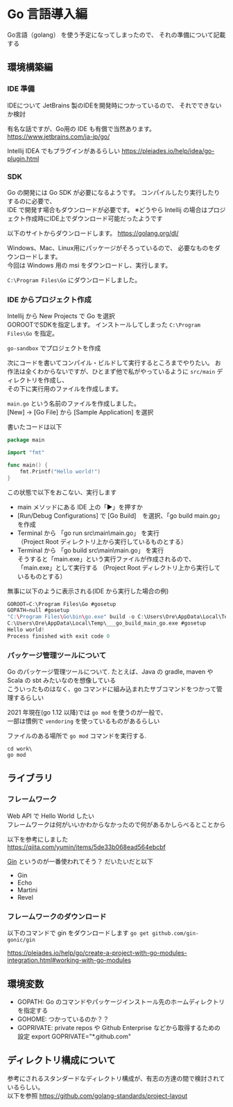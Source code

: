 # Go 言語導入編

Go言語（golang） を使う予定になってしまったので、
それの準備について記載する

## 環境構築編
### IDE 準備

IDEについて
JetBrains 製のIDEを開発時につかっているので、
それでできないか検討

有名な話ですが、Go用の IDE も有償で当然あります。
https://www.jetbrains.com/ja-jp/go/

Intellij IDEA でもプラグインがあるらしい
https://pleiades.io/help/idea/go-plugin.html

### SDK

Go の開発には Go SDK が必要になるようです。
コンパイルしたり実行したりするのに必要で、  
IDE で開発す場合もダウンロードが必要です。
※どうやら Intellij の場合はプロジェクト作成時にIDE上でダウンロード可能だったようです

以下のサイトからダウンロードします。
https://golang.org/dl/

Windows、Mac、Linux用にパッケージがそろっているので、
必要なものをダウンロードします。  
今回は Windows 用の msi をダウンロードし、実行します。

`C:\Program Files\Go` にダウンロードしました。

### IDE からプロジェクト作成

Intellij から New Projects で Go を選択  
GOROOTでSDKを指定します。
インストールしてしまった `C:\Program Files\Go` を指定。

`go-sandbox` でプロジェクトを作成

次にコードを書いてコンパイル・ビルドして実行するところまでやりたい。
お作法は全くわからないですが、ひとまず他で私がやっているように `src/main` ディレクトリを作成し、  
その下に実行用のファイルを作成します。  

`main.go` という名前のファイルを作成しました。  
[New] -> [Go File] から [Sample Application] を選択  

書いたコードは以下
```go
package main

import "fmt"

func main() {
	fmt.Printf("Hello world!")
}
```

この状態で以下をおこない、実行します
- main メソッドにある IDE 上の「▶」を押すか
- [Run/Debug Configurations] で [Go Build]　を選択、「go build main.go」 を作成
- Terminal から 「go run src\main\main.go」 を実行   
  （Project Root ディレクトリ上から実行しているものとする）
- Terminal から 「go build src\main\main.go」 を実行  
  そうすると「main.exe」という実行ファイルが作成されるので、「main.exe」として実行する
  （Project Root ディレクトリ上から実行しているものとする）

無事に以下のように表示される(IDE から実行した場合の例)
```go
GOROOT=C:\Program Files\Go #gosetup
GOPATH=null #gosetup
"C:\Program Files\Go\bin\go.exe" build -o C:\Users\Ore\AppData\Local\Temp\___go_build_main_go.exe C:/Users/Ore/work/go/go-sandbox/src/main/main.go #gosetup
C:\Users\Ore\AppData\Local\Temp\___go_build_main_go.exe #gosetup
Hello world!
Process finished with exit code 0
```

### パッケージ管理ツールについて

Go のパッケージ管理ツールについて.
たとえば、Java の gradle, maven や Scala の sbt みたいなのを想像している  
こういったものはなく、go コマンドに組み込まれたサブコマンドをつかって管理するらしい  

2021 年現在(go 1.12 以降)では `go mod` を使うのが一般で、  
一部は慣例で `vendoring` を使っているものがあるらしい

ファイルのある場所で `go mod` コマンドを実行する.  
```shell
cd work\
go mod
```

## ライブラリ
### フレームワーク

Web API で Hello World したい  
フレームワークは何がいいかわからなかったので何があるかしらべるとことから

以下を参考にしました
https://qiita.com/yumin/items/5de33b068ead564ebcbf

[Gin](https://github.com/gin-gonic/gin) というのが一番使われてそう？
だいたいだと以下
- Gin
- Echo
- Martini
- Revel

### フレームワークのダウンロード

以下のコマンドで gin をダウンロードします
`go get github.com/gin-gonic/gin`

https://pleiades.io/help/go/create-a-project-with-go-modules-integration.html#working-with-go-modules

## 環境変数

- GOPATH: Go のコマンドやパッケージインストール先のホームディレクトリを指定する
- GOHOME: つかっているのか？？
- GOPRIVATE: private repos や Github Enterprise などから取得するための設定
  export GOPRIVATE="*.github.com"

## ディレクトリ構成について

参考にされるスタンダードなディレクトリ構成が、有志の方達の間で検討されているらしい。  
以下を参照
https://github.com/golang-standards/project-layout
